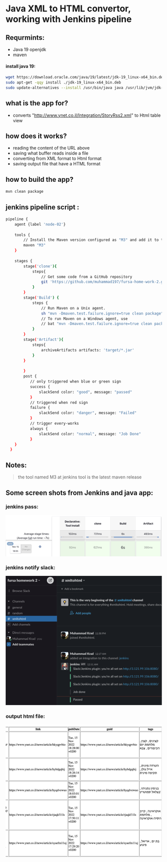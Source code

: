 # Java XML to HTML convertor, working with Jenkins pipeline
## Requrmints:
- Java 19 openjdk 
- maven 

#### install java 19:
```sh
wget https://download.oracle.com/java/19/latest/jdk-19_linux-x64_bin.deb
sudo apt-get -qqy install ./jdk-19_linux-x64_bin.deb
sudo update-alternatives --install /usr/bin/java java /usr/lib/jvm/jdk-19/bin/java 1919
```

## what is the app for?

- converts "http://www.ynet.co.il/Integration/StoryRss2.xml" to Html table view

## how does it works?
- reading the content of the URL above
- saving what buffer reads inside a file 
- converting from XML format to Html format 
- saving output file that have a HTML format 

## how to build the app?
```sh
mvn clean package
```

## jenkins pipeline script :
```sh 
pipeline {
    agent {label 'node-02'}

    tools {
        // Install the Maven version configured as "M3" and add it to the path.
        maven "M3"
    }

    stages {
        stage('clone'){
            steps{
                // Get some code from a GitHub repository
                git 'https://github.com/muhammad197/fursa-home-work-2.git'
            }
        }
        stage('Build') {
            steps {
                // Run Maven on a Unix agent.
                sh "mvn -Dmaven.test.failure.ignore=true clean package"
                // To run Maven on a Windows agent, use
                // bat "mvn -Dmaven.test.failure.ignore=true clean package"
            }
        }
        stage('Artifact'){
            steps{
                archiveArtifacts artifacts: 'target/*.jar'
            }
        }
            
        }
        post {
           // only triggered when blue or green sign
           success {
               slackSend color: "good", message: "passed"
           }
           // triggered when red sign
           failure {
               slackSend color: "danger", message: "Failed"
           }
           // trigger every-works
           always {
               slackSend color: "normal", message: "Job Done"
           }
    }
  }

```

## Notes:
> the tool named M3 at jenkins tool is the latest maven release  



## Some screen shots from Jenkins and java app:
### jenkins pass:
![alt text](https://github.com/muhammad197/fursa-home-work-2/blob/4bf391733edd68ec4b0c5e16660739a75dcb8f69/jenscreen.png)
### jenkins notify slack:
![alt text](https://github.com/muhammad197/fursa-home-work-2/blob/4bf391733edd68ec4b0c5e16660739a75dcb8f69/slacknotifymsg.png)
### output html file:
![alt text](https://github.com/muhammad197/fursa-home-work-2/blob/46e1ae66fec0a509d89f6c25d71ef0db911c6dd1/finaloutput.png)
